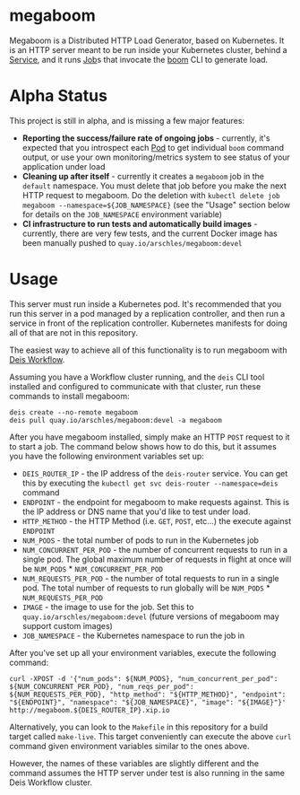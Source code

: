 # megaboom

Megaboom is a Distributed HTTP Load Generator, based on Kubernetes. It is an HTTP server meant to be run inside your Kubernetes cluster, behind a [Service](http://kubernetes.io/docs/user-guide/services/), and it runs [Job](https://github.com/rakyll/boom)s that invocate the [boom](https://github.com/rakyll/boom) CLI to generate load.

# Alpha Status
This project is still in alpha, and is missing a few major features:

- **Reporting the success/failure rate of ongoing jobs** - currently, it's expected that you introspect each [Pod](http://kubernetes.io/docs/user-guide/pods/) to get individual `boom` command output, or use your own monitoring/metrics system to see status of your application under load
- **Cleaning up after itself** - currently it creates a `megaboom` job in the `default` namespace. You must delete that job before you make the next HTTP request to megaboom. Do the deletion with `kubectl delete job megaboom --namespace=${JOB_NAMESPACE}` (see the "Usage" section below for details on the `JOB_NAMESPACE` environment variable)
- **CI infrastructure to run tests and automatically build images** - currently, there are very few tests, and the current Docker image has been manually pushed to `quay.io/arschles/megaboom:devel`

# Usage

This server must run inside a Kubernetes pod. It's recommended that you run this server in a pod managed by a replication controller, and then run a service in front of the replication controller. Kubernetes manifests for doing all of that are not in this repository.

The easiest way to achieve all of this functionality is to run megaboom with [Deis Workflow](https://deis.com/docs/workflow).

Assuming you have a Workflow cluster running, and the `deis` CLI tool installed and configured to communicate with that cluster, run these commands to install megaboom:

```console
deis create --no-remote megaboom
deis pull quay.io/arschles/megaboom:devel -a megaboom
```

After you have megaboom installed, simply make an HTTP `POST` request to it to start a job. The command below shows how to do this, but it assumes you have the following environment variables set up:

- `DEIS_ROUTER_IP` - the IP address of the `deis-router` service. You can get this by executing the `kubectl get svc deis-router --namespace=deis` command
- `ENDPOINT` - the endpoint for megaboom to make requests against. This is the IP address or DNS name that you'd like to test under load.
- `HTTP_METHOD` - the HTTP Method (i.e. `GET`, `POST`, etc...) the execute against `ENDPOINT`
- `NUM_PODS` - the total number of pods to run in the Kubernetes job
- `NUM_CONCURRENT_PER_POD` - the number of concurrent requests to run in a single pod. The global maximum number of requests in flight at once will be `NUM_PODS` * `NUM_CONCURRENT_PER_POD`
- `NUM_REQUESTS_PER_POD` - the number of total requests to run in a single pod. The total number of requests to run globally will be `NUM_PODS` * `NUM_REQUESTS_PER_POD`
- `IMAGE` - the image to use for the job. Set this to `quay.io/arschles/megaboom:devel` (future versions of megaboom may support custom images)
- `JOB_NAMESPACE` - the Kubernetes namespace to run the job in

After you've set up all your environment variables, execute the following command:

```console
curl -XPOST -d '{"num_pods": ${NUM_PODS}, "num_concurrent_per_pod": ${NUM_CONCURRENT_PER_POD}, "num_reqs_per_pod": ${NUM_REQUESTS_PER_POD}, "http_method": "${HTTP_METHOD}", "endpoint": "${ENDPOINT}", "namespace": "${JOB_NAMESPACE}", "image": "${IMAGE}"}' http://megaboom.${DEIS_ROUTER_IP}.xip.io
```

Alternatively, you can look to the `Makefile` in this repository for a build target called `make-live`. This target conveniently can execute the above `curl` command given environment variables similar to the ones above.

However, the names of these variables are slightly different and the command assumes the HTTP server under test is also running in the same Deis Workflow cluster.
